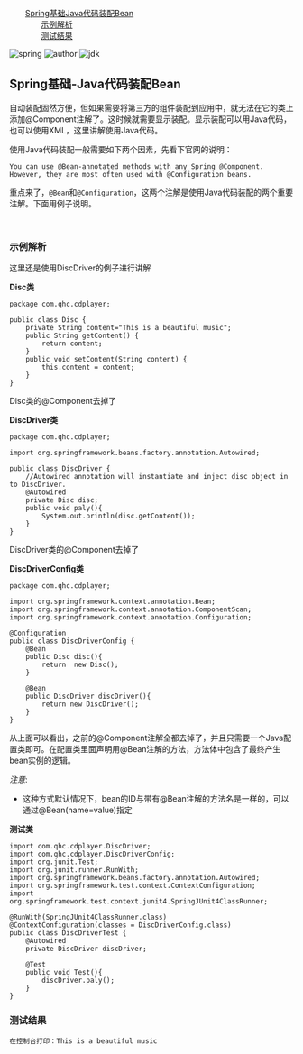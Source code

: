 <nav>
<a href="#"></a><br/>
&emsp;&emsp;<a href="# **Spring基础-Java代码装配Bean**">Spring基础Java代码装配Bean</a><br/>
&emsp;&emsp;&emsp;&emsp;<a href="# 示例解析">示例解析</a><br/>
&emsp;&emsp;&emsp;&emsp;<a href="# 测试结果">测试结果</a><br/>
</nav>

![spring](https://img.shields.io/badge/spring-5.1.3.RELEASE-brightgreen.svg)     ![author](https://img.shields.io/badge/author-quhaichuan-orange.svg)     ![jdk](https://img.shields.io/badge/jdk->=1.8-blue.svg)

## **Spring基础-Java代码装配Bean**

自动装配固然方便，但如果需要将第三方的组件装配到应用中，就无法在它的类上添加@Component注解了。这时候就需要显示装配。显示装配可以用Java代码，也可以使用XML，这里讲解使用Java代码。

使用Java代码装配一般需要如下两个因素，先看下官网的说明：

```
You can use @Bean-annotated methods with any Spring @Component. However, they are most often used with @Configuration beans.
```

重点来了，`@Bean`和`@Configuration`，这两个注解是使用Java代码装配的两个重要注解。下面用例子说明。

<br/>

### 示例解析

这里还是使用DiscDriver的例子进行讲解

**Disc类**

```
package com.qhc.cdplayer;

public class Disc {
    private String content="This is a beautiful music";
    public String getContent() {
        return content;
    }
    public void setContent(String content) {
        this.content = content;
    }
}

```

Disc类的@Component去掉了

**DiscDriver类**

```
package com.qhc.cdplayer;

import org.springframework.beans.factory.annotation.Autowired;

public class DiscDriver {
    //Autowired annotation will instantiate and inject disc object in to DiscDriver.
    @Autowired
    private Disc disc;
    public void paly(){
        System.out.println(disc.getContent());
    }
}

```

DiscDriver类的@Component去掉了

**DiscDriverConfig类**

```
package com.qhc.cdplayer;

import org.springframework.context.annotation.Bean;
import org.springframework.context.annotation.ComponentScan;
import org.springframework.context.annotation.Configuration;

@Configuration
public class DiscDriverConfig {
    @Bean
    public Disc disc(){
        return  new Disc();
    }

    @Bean
    public DiscDriver discDriver(){
        return new DiscDriver();
    }
}

```

从上面可以看出，之前的@Component注解全都去掉了，并且只需要一个Java配置类即可。在配置类里面声明用@Bean注解的方法，方法体中包含了最终产生bean实例的逻辑。

*注意*:

- 这种方式默认情况下，bean的ID与带有@Bean注解的方法名是一样的，可以通过@Bean(name=value)指定

**测试类**

```
import com.qhc.cdplayer.DiscDriver;
import com.qhc.cdplayer.DiscDriverConfig;
import org.junit.Test;
import org.junit.runner.RunWith;
import org.springframework.beans.factory.annotation.Autowired;
import org.springframework.test.context.ContextConfiguration;
import org.springframework.test.context.junit4.SpringJUnit4ClassRunner;

@RunWith(SpringJUnit4ClassRunner.class)
@ContextConfiguration(classes = DiscDriverConfig.class)
public class DiscDriverTest {
    @Autowired
    private DiscDriver discDriver;

    @Test
    public void Test(){
        discDriver.paly();
    }
}

```

### 测试结果

```
在控制台打印：This is a beautiful music
```






